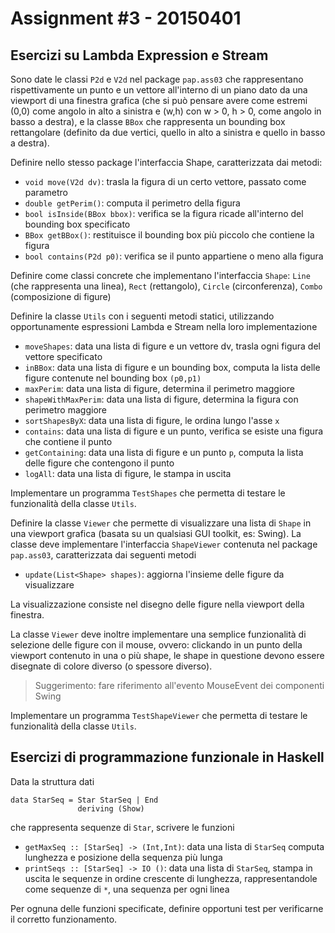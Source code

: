 # Assignment #3 - 20150401

## Esercizi su Lambda Expression e Stream

Sono date le classi `P2d` e `V2d` nel package `pap.ass03` che rappresentano rispettivamente un punto e un vettore all'interno di un piano dato da una viewport di una  finestra grafica (che si può pensare avere come estremi (0,0) come angolo in alto a sinistra e (w,h) con w > 0, h > 0, come angolo in basso a destra), e la classe `BBox` che rappresenta un bounding box rettangolare (definito da due vertici, quello in alto a sinistra e quello in basso a destra).

Definire nello stesso package l'interfaccia Shape, caratterizzata dai metodi:

* `void move(V2d dv)`: trasla la figura di un certo vettore, passato come parametro
* `double getPerim()`: computa il perimetro della figura
* `bool isInside(BBox bbox)`: verifica se la figura ricade all'interno del bounding box specificato
* `BBox getBBox()`: restituisce il bounding box più piccolo che contiene la figura
* `bool contains(P2d p0)`: verifica se il punto appartiene o meno alla figura

Definire come classi concrete che implementano l'interfaccia `Shape`: `Line` (che rappresenta una linea), `Rect` (rettangolo), `Circle` (circonferenza), `Combo` (composizione di figure)

Definire la classe `Utils` con i seguenti metodi statici, utilizzando opportunamente espressioni Lambda e Stream nella loro implementazione

* `moveShapes`: data una lista di figure e un vettore dv, trasla ogni figura del vettore specificato
* `inBBox`: data una lista di figure e un bounding box, computa la lista delle figure contenute nel bounding box `(p0,p1)`
* `maxPerim`: data una lista di figure, determina il perimetro maggiore
* `shapeWithMaxPerim`: data una lista di figure, determina la figura con perimetro maggiore
* `sortShapesByX`: data una lista di figure, le ordina lungo l'asse `x`
* `contains`: data una lista di figure e un punto, verifica se esiste una figura che contiene il punto
* `getContaining`: data una lista di figure e un punto `p`, computa la lista delle figure che contengono il punto
* `logAll`: data una lista di figure, le stampa in uscita

Implementare un programma `TestShapes` che permetta di testare le funzionalità della classe `Utils`.

Definire la classe `Viewer` che permette di visualizzare una lista di `Shape` in una viewport grafica (basata su un qualsiasi GUI toolkit, es: Swing).
La classe deve implementare l'interfaccia `ShapeViewer` contenuta nel package `pap.ass03`, caratterizzata dai seguenti metodi

* `update(List<Shape> shapes)`: aggiorna l'insieme delle figure da visualizzare

La visualizzazione consiste nel disegno delle figure nella viewport della finestra.

La classe `Viewer` deve inoltre implementare una semplice funzionalità di selezione delle figure con il mouse, ovvero: clickando in un punto della viewport contenuto in una o più shape, le shape in questione devono essere disegnate di colore diverso (o spessore diverso).

> Suggerimento: fare riferimento all'evento MouseEvent dei componenti Swing

Implementare un programma `TestShapeViewer` che permetta di testare le funzionalità della classe `Utils`.

## Esercizi di programmazione funzionale in Haskell

Data la struttura dati

```
data StarSeq = Star StarSeq | End
               deriving (Show)
```

che rappresenta sequenze di `Star`, scrivere le funzioni

* `getMaxSeq :: [StarSeq] -> (Int,Int)`: data una lista di `StarSeq` computa lunghezza e posizione della sequenza più lunga
* `printSeqs :: [StarSeq] -> IO ()`: data una lista di `StarSeq`, stampa in uscita le sequenze in ordine crescente di lunghezza, rappresentandole come sequenze di `*`, una sequenza per ogni linea

Per ognuna delle funzioni specificate,  definire opportuni test per verificarne il corretto funzionamento.
